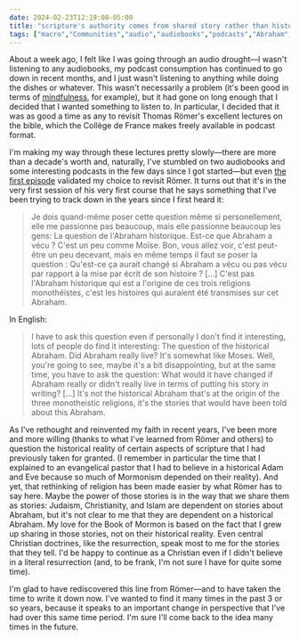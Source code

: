 ```yaml
---
date: 2024-02-23T12:19:08-05:00
title: "scripture's authority comes from shared story rather than history"
tags: ["macro","Communities","audio","audiobooks","podcasts","Abraham","Thomas Römer","Collège de France","mindfulness","historicity","Mormonism","resurrection","non-literal","Book of Mormon","scripture","Christianity","Islam","Judaism"]
---
```

About a week ago, I felt like I was going through an audio drought—I wasn't listening to any audiobooks, my podcast consumption has continued to go down in recent months, and I just wasn't listening to anything while doing the dishes or whatever. This wasn't necessarily a problem (it's been good in terms of [mindfulness](https://spencergreenhalgh.com/myself/2023-12-14-a-while/), for example), but it had gone on long enough that I decided that I wanted something to listen to. In particular, I decided that it was as good a time as any to revisit Thomas Römer's excellent lectures on the bible, which the Collège de France makes freely available in podcast format.

I'm making my way through these lectures pretty slowly—there are more than a decade's worth and, naturally, I've stumbled on two audiobooks and some interesting podcasts in the few days since I got started—but even [the first episode](https://www.college-de-france.fr/fr/agenda/cours/la-construction-un-ancetre-la-formation-du-cycle-abraham/la-construction-un-ancetre-la-formation-du-cycle-abraham-1-0) validated my choice to revisit Römer. It turns out that it's in the very first session of his very first course that he says something that I've been trying to track down in the years since I first heard it: 

> Je dois quand-même poser cette question même si personellement, elle me passionne pas beaucoup, mais elle passionne beaucoup les gens: La question de l'Abraham historique. Est-ce que Abraham a vécu ? C'est un peu comme Moïse. Bon, vous allez voir, c'est peut-être un peu decevant, mais en même temps il faut se poser la question : Qu'est-ce ça aurait changé si Abraham a vécu ou pas vécu par rapport à la mise par écrit de son histoire ? [...] C'est pas l'Abraham historique qui est a l'origine de ces trois religions monothéïstes, c'est les histoires qui auraient été transmises sur cet Abraham.

In English:

> I have to ask this question even if personally I don't find it interesting, lots of people do find it interesting: The question of the historical Abraham. Did Abraham really live? It's somewhat like Moses. Well, you're going to see, maybe it's a bit disappointing, but at the same time, you have to ask the question: What would it have changed if Abraham really or didn't really live in terms of putting his story in writing?  [...] It's not the historical Abraham that's at the origin of the three monotheistic religions, it's the stories that would have been told about this Abraham.

As I've rethought and reinvented my faith in recent years, I've been more and more willing (thanks to what I've learned from Römer and others) to question the historical reality of certain aspects of scripture that I had previously taken for granted. (I remember in particular the time that I explained to an evangelical pastor that I had to believe in a historical Adam and Eve because so much of Mormonism depended on their reality). And yet, that rethinking of religion has been made easier by what Römer has to say here. Maybe the power of those stories is in the way that we share them as stories: Judaism, Christianity, and Islam are dependent on stories about Abraham, but it's not clear to me that they are dependent on a historical Abraham. My love for the Book of Mormon is based on the fact that I grew up sharing in those stories, not on their historical reality. Even central Christian doctrines, like the resurrection, speak most to me for the stories that they tell. I'd be happy to continue as a Christian even if I didn't believe in a literal resurrection (and, to be frank, I'm not sure I have for quite some time).

I'm glad to have rediscovered this line from Römer—and to have taken the time to write it down now. I've wanted to find it many times in the past 3 or so years, because it speaks to an important change in perspective that I've had over this same time period. I'm sure I'll come back to the idea many times in the future.